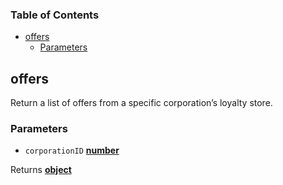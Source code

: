 <!-- Generated by documentation.js. Update this documentation by updating the source code. -->

### Table of Contents

*   [offers][1]
    *   [Parameters][2]

## offers

Return a list of offers from a specific corporation’s loyalty store.

### Parameters

*   `corporationID` **[number][3]** 

Returns **[object][4]** 

[1]: #offers

[2]: #parameters

[3]: https://developer.mozilla.org/docs/Web/JavaScript/Reference/Global_Objects/Number

[4]: https://developer.mozilla.org/docs/Web/JavaScript/Reference/Global_Objects/Object
